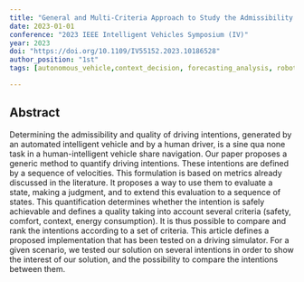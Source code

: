 ```yaml
---
title: "General and Multi-Criteria Approach to Study the Admissibility and Quality of a Driving Intention"
date: 2023-01-01
conference: "2023 IEEE Intelligent Vehicles Symposium (IV)"
year: 2023
doi: "https://doi.org/10.1109/IV55152.2023.10186528"
author_position: "1st"
tags: [autonomous_vehicle,context_decision, forecasting_analysis, robotics_autonomy]

---
```


## Abstract

Determining the admissibility and quality of driving intentions, generated by an automated intelligent vehicle and by a human driver, is a sine qua none task in a human-intelligent vehicle share navigation. Our paper proposes a generic method to quantify driving intentions. These intentions are defined by a sequence of velocities. This formulation is based on metrics already discussed in the literature. It proposes a way to use them to evaluate a state, making a judgment, and to extend this evaluation to a sequence of states. This quantification determines whether the intention is safely achievable and defines a quality taking into account several criteria (safety, comfort, context, energy consumption). It is thus possible to compare and rank the intentions according to a set of criteria. This article defines a proposed implementation that has been tested on a driving simulator. For a given scenario, we tested our solution on several intentions in order to show the interest of our solution, and the possibility to compare the intentions between them.
